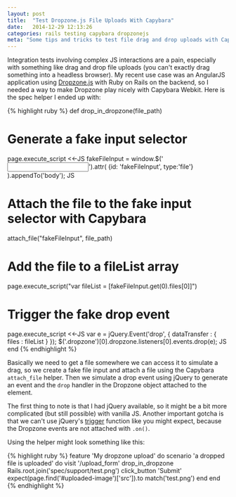 ```yaml
---
layout: post
title:  "Test Dropzone.js File Uploads With Capybara"
date:   2014-12-29 12:13:26
categories: rails testing capybara dropzonejs
meta: "Some tips and tricks to test file drag and drop uploads with Capybara."
---
```


Integration tests involving complex JS interactions are a pain, especially with
something like drag and drop file uploads (you can't exactly drag something into
a headless browser). My recent use case was an AngularJS application using [Dropzone.js][dropzone]
with Ruby on Rails on the backend, so I needed a way to make Dropzone play nicely
with Capybara Webkit. Here is the spec helper I ended up with:

{% highlight ruby %}
def drop_in_dropzone(file_path)
  # Generate a fake input selector
  page.execute_script <<-JS
    fakeFileInput = window.$('<input/>').attr(
      {id: 'fakeFileInput', type:'file'}
    ).appendTo('body');
  JS
  # Attach the file to the fake input selector with Capybara
  attach_file("fakeFileInput", file_path)
  # Add the file to a fileList array
  page.execute_script("var fileList = [fakeFileInput.get(0).files[0]]")
  # Trigger the fake drop event
  page.execute_script <<-JS
    var e = jQuery.Event('drop', { dataTransfer : { files : fileList } });
    $('.dropzone')[0].dropzone.listeners[0].events.drop(e);
  JS
end
{% endhighlight %}

Basically we need to get a file somewhere we can access it to simulate a drag,
so we create a fake file input and attach a file using the Capybara `attach_file`
helper. Then we simulate a drop event using jQuery to generate an event and the
`drop` handler in the Dropzone object attached to the element.

The first thing to note is that I had jQuery available, so it might be a bit
more complicated (but still possible) with vanilla JS. Another important
gotcha is that we can't use jQuery's [trigger][trigger] function like you
might expect, because the Dropzone events are not attached with `.on()`.

Using the helper might look something like this:

{% highlight ruby %}
feature 'My dropzone upload' do
  scenario 'a dropped file is uploaded' do
    visit '/upload_form'
    drop_in_dropzone Rails.root.join('spec/support/test.png')
    click_button 'Submit'
    expect(page.find('#uploaded-image')['src']).to match('test.png')
  end
end
{% endhighlight %}

[dropzone]: http://www.dropzonejs.com
[trigger]: http://api.jquery.com/trigger/
